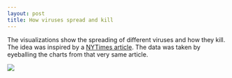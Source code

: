 ```yaml
---
layout: post
title: How viruses spread and kill
---
```


The visualizations show the spreading of different viruses and how they kill. The idea was inspired by a [NYTimes article](https://www.nytimes.com/interactive/2020/world/asia/china-coronavirus-contain.html). The data was taken by eyeballing the charts from that very same article.


![](/assets/2020-02-02-propagation/Viruses.gif)
